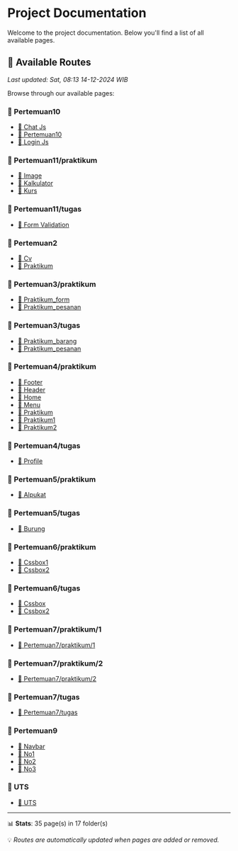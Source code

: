# Project Documentation

Welcome to the project documentation. Below you'll find a list of all available pages.












## 📄 Available Routes

*Last updated: Sat, 08:13 14-12-2024 WIB*

Browse through our available pages:


### 📁 Pertemuan10

- [📄 Chat Js](https://tayen15.github.io/PemogramanWeb-1/Pertemuan10/chat-js)
- [📍 Pertemuan10](https://tayen15.github.io/PemogramanWeb-1/Pertemuan10/index)
- [📄 Login Js](https://tayen15.github.io/PemogramanWeb-1/Pertemuan10/login-js)

### 📁 Pertemuan11/praktikum

- [📄 Image](https://tayen15.github.io/PemogramanWeb-1/Pertemuan11/praktikum/image)
- [📄 Kalkulator](https://tayen15.github.io/PemogramanWeb-1/Pertemuan11/praktikum/kalkulator)
- [📄 Kurs](https://tayen15.github.io/PemogramanWeb-1/Pertemuan11/praktikum/kurs)

### 📁 Pertemuan11/tugas

- [📄 Form Validation](https://tayen15.github.io/PemogramanWeb-1/Pertemuan11/tugas/form-validation)

### 📁 Pertemuan2

- [📄 Cv](https://tayen15.github.io/PemogramanWeb-1/Pertemuan2/cv)
- [📄 Praktikum](https://tayen15.github.io/PemogramanWeb-1/Pertemuan2/praktikum)

### 📁 Pertemuan3/praktikum

- [📄 Praktikum_form](https://tayen15.github.io/PemogramanWeb-1/Pertemuan3/praktikum/praktikum_form)
- [📄 Praktikum_pesanan](https://tayen15.github.io/PemogramanWeb-1/Pertemuan3/praktikum/praktikum_pesanan)

### 📁 Pertemuan3/tugas

- [📄 Praktikum_barang](https://tayen15.github.io/PemogramanWeb-1/Pertemuan3/tugas/praktikum_barang)
- [📄 Praktikum_pesanan](https://tayen15.github.io/PemogramanWeb-1/Pertemuan3/tugas/praktikum_pesanan)

### 📁 Pertemuan4/praktikum

- [📄 Footer](https://tayen15.github.io/PemogramanWeb-1/Pertemuan4/praktikum/footer)
- [📄 Header](https://tayen15.github.io/PemogramanWeb-1/Pertemuan4/praktikum/header)
- [📄 Home](https://tayen15.github.io/PemogramanWeb-1/Pertemuan4/praktikum/home)
- [📄 Menu](https://tayen15.github.io/PemogramanWeb-1/Pertemuan4/praktikum/menu)
- [📄 Praktikum](https://tayen15.github.io/PemogramanWeb-1/Pertemuan4/praktikum/praktikum)
- [📄 Praktikum1](https://tayen15.github.io/PemogramanWeb-1/Pertemuan4/praktikum/praktikum1)
- [📄 Praktikum2](https://tayen15.github.io/PemogramanWeb-1/Pertemuan4/praktikum/praktikum2)

### 📁 Pertemuan4/tugas

- [📄 Profile](https://tayen15.github.io/PemogramanWeb-1/Pertemuan4/tugas/profile)

### 📁 Pertemuan5/praktikum

- [📄 Alpukat](https://tayen15.github.io/PemogramanWeb-1/Pertemuan5/praktikum/alpukat)

### 📁 Pertemuan5/tugas

- [📄 Burung](https://tayen15.github.io/PemogramanWeb-1/Pertemuan5/tugas/burung)

### 📁 Pertemuan6/praktikum

- [📄 Cssbox1](https://tayen15.github.io/PemogramanWeb-1/Pertemuan6/praktikum/cssbox1)
- [📄 Cssbox2](https://tayen15.github.io/PemogramanWeb-1/Pertemuan6/praktikum/cssbox2)

### 📁 Pertemuan6/tugas

- [📄 Cssbox](https://tayen15.github.io/PemogramanWeb-1/Pertemuan6/tugas/cssbox)
- [📄 Cssbox2](https://tayen15.github.io/PemogramanWeb-1/Pertemuan6/tugas/cssbox2)

### 📁 Pertemuan7/praktikum/1

- [📍 Pertemuan7/praktikum/1](https://tayen15.github.io/PemogramanWeb-1/Pertemuan7/praktikum/1/index)

### 📁 Pertemuan7/praktikum/2

- [📍 Pertemuan7/praktikum/2](https://tayen15.github.io/PemogramanWeb-1/Pertemuan7/praktikum/2/index)

### 📁 Pertemuan7/tugas

- [📍 Pertemuan7/tugas](https://tayen15.github.io/PemogramanWeb-1/Pertemuan7/tugas/index)

### 📁 Pertemuan9

- [📄 Navbar](https://tayen15.github.io/PemogramanWeb-1/Pertemuan9/navbar)
- [📄 No1](https://tayen15.github.io/PemogramanWeb-1/Pertemuan9/no1)
- [📄 No2](https://tayen15.github.io/PemogramanWeb-1/Pertemuan9/no2)
- [📄 No3](https://tayen15.github.io/PemogramanWeb-1/Pertemuan9/no3)

### 📁 UTS

- [📍 UTS](https://tayen15.github.io/PemogramanWeb-1/UTS/index)

---

📊 **Stats**: 35 page(s) in 17 folder(s)

💡 *Routes are automatically updated when pages are added or removed.*
